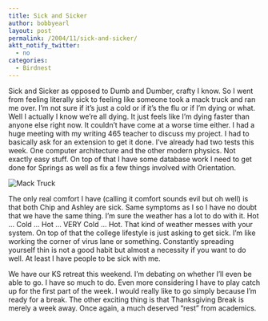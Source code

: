 ```yaml
---
title: Sick and Sicker
author: bobbyearl
layout: post
permalink: /2004/11/sick-and-sicker/
aktt_notify_twitter:
  - no
categories:
  - Birdnest
---
```

Sick and Sicker as opposed to Dumb and Dumber, crafty I know. So I went from feeling literally sick to feeling like someone took a mack truck and ran me over. I&#8217;m not sure if it&#8217;s just a cold or if it&#8217;s the flu or if I&#8217;m dying or what. Well I actually I know we&#8217;re all dying. It just feels like I&#8217;m dying faster than anyone else right now. It couldn&#8217;t have come at a worse time either. I had a huge meeting with my writing 465 teacher to discuss my project. I had to basically ask for an extension to get it done. I&#8217;ve already had two tests this week. One computer architecture and the other modern physics. Not exactly easy stuff. On top of that I have some database work I need to get done for Springs as well as fix a few things involved with Orientation. 

<p class="center">
  <img src="http://www.birdnest.org/earlr1/images/homepage/mackTruck.jpg" class="thoughtImage" alt="Mack Truck" />
</p>

The only real comfort I have (calling it comfort sounds evil but oh well) is that both Chip and Ashley are sick. Same symptoms as I so I have no doubt that we have the same thing. I&#8217;m sure the weather has a lot to do with it. Hot &#8230; Cold &#8230; Hot &#8230; VERY Cold &#8230; Hot. That kind of weather messes with your system. On top of that the college lifestyle is just asking to get sick. I&#8217;m like working the corner of virus lane or something. Constantly spreading yourself thin is not a good habit but almost a necessity if you want to do well. At least I have people to be sick with me. 

We have our KS retreat this weekend. I&#8217;m debating on whether I&#8217;ll even be able to go. I have so much to do. Even more considering I have to play catch up for the first part of the week. I would really like to go simply because I&#8217;m ready for a break. The other exciting thing is that Thanksgiving Break is merely a week away. Once again, a much deserved &#8220;rest&#8221; from academics.